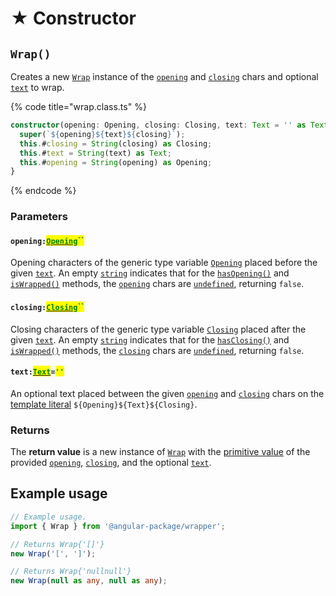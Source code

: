 # ★ Constructor

## `Wrap()`

Creates a new [`Wrap`](broken-reference) instance of the [`opening`](constructor.md#opening-opening) and [`closing`](constructor.md#closing-closing) chars and optional [`text`](constructor.md#text-text) to wrap.&#x20;

{% code title="wrap.class.ts" %}
```typescript
constructor(opening: Opening, closing: Closing, text: Text = '' as Text) {
  super(`${opening}${text}${closing}`);
  this.#closing = String(closing) as Closing;
  this.#text = String(text) as Text;
  this.#opening = String(opening) as Opening;
}
```
{% endcode %}

### Parameters

#### `opening:`[<mark style="color:green;">`Opening`</mark>](generic-type-variables.md#wrap-opening)<mark style="color:green;">``</mark>

Opening characters of the generic type variable [`Opening`](generic-type-variables.md#wrap-opening) placed before the given [`text`](constructor.md#text-text). An empty [`string`](https://developer.mozilla.org/en-US/docs/Web/JavaScript/Reference/Global\_Objects/String) indicates that for the [`hasOpening()`](methods/instance/hasopening.md#wrap.prototype.hasopening) and [`isWrapped()`](methods/instance/iswrapped.md) methods, the [`opening`](accessors/instance/opening.md) chars are [`undefined`](https://developer.mozilla.org/en-US/docs/Web/JavaScript/Reference/Global\_Objects/undefined), returning `false`.

#### `closing:`[<mark style="color:green;">`Closing`</mark>](generic-type-variables.md#wrap-closing)<mark style="color:green;">``</mark>

Closing characters of the generic type variable [`Closing`](generic-type-variables.md#wrap-closing) placed after the given [`text`](constructor.md#text-text). An empty [`string`](https://developer.mozilla.org/en-US/docs/Web/JavaScript/Reference/Global\_Objects/String) indicates that for the [`hasClosing()`](methods/instance/hasclosing.md) and [`isWrapped()`](methods/instance/iswrapped.md) methods, the [`closing`](accessors/instance/closing.md) chars are [`undefined`](https://developer.mozilla.org/en-US/docs/Web/JavaScript/Reference/Global\_Objects/undefined), returning `false`.

#### `text:`[<mark style="color:green;">`Text`</mark>](generic-type-variables.md#wrap-less-than...-text-...greater-than)`=`<mark style="color:green;">`''`</mark>

An optional text placed between the given [`opening`](constructor.md#opening-opening) and [`closing`](constructor.md#closing-closing) chars on the [template literal](https://www.typescriptlang.org/docs/handbook/2/template-literal-types.html) `${Opening}${Text}${Closing}`.

### Returns

The **return value** is a new instance of [`Wrap`](broken-reference) with the [primitive value](methods/instance/valueof.md) of the provided [`opening`](constructor.md#opening-opening), [`closing`](constructor.md#closing-closing), and the optional [`text`](constructor.md#text-text).

## Example usage

```typescript
// Example usage.
import { Wrap } from '@angular-package/wrapper';

// Returns Wrap{'[]'}
new Wrap('[', ']');

// Returns Wrap{'nullnull'}
new Wrap(null as any, null as any);
```
